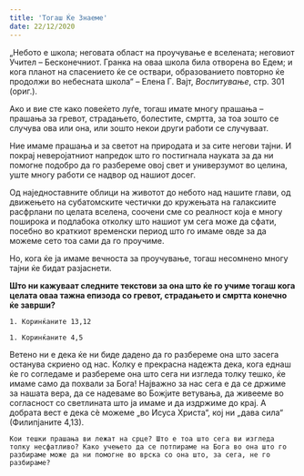 ```yaml
---
title: 'Тогаш Ќе Знаеме'
date: 22/12/2020
---
```


„Небото е школа; неговата област на проучување е вселената; неговиот Учител – Бесконечниот. Гранка на оваа школа била отворена во Едем; и кога планот на спасението ќе се оствари, образованието повторно ќе продолжи во небесната школа“ – Елена Г. Вајт, *Воспитување*, стр. 301 (ориг.).

Ако и вие сте како повеќето луѓе, тогаш имате многу прашања – прашања за гревот, страдањето, болестите, смртта, за тоа зошто се случува ова или она, или зошто некои други работи се случуваат.

Ние имаме прашања и за светот на природата и за сите негови тајни. И покрај неверојатниот напредок што го постигнала науката за да ни помогне подобро да го разбереме овој свет и универзумот во целина, уште многу работи се надвор од нашиот досег.

Од наједноставните облици на животот до небото над нашите глави, од движењето на субатомските честички до кружењата на галаксиите расфрлани по целата вселена, соочени сме со реалност која е многу поширока и подлабока отколку што нашиот ум сега може да сфати, посебно во краткиот временски период што го имаме овде за да можеме сето тоа сами да го проучиме.

Но, кога ќе ја имаме вечноста за проучување, тогаш несомнено многу тајни ќе бидат разјаснети.

**Што ни кажуваат следните текстови за она што ќе го учиме тогаш кога целата оваа тажна епизода со гревот, страдањето и смртта конечно ќе заврши?**

`1. Коринќаните 13,12`

`1. Коринќаните 4,5`

Ветено ни е дека ќе ни биде дадено да го разбереме она што засега останува скриено од нас. Колку е прекрасна надежта дека, кога еднаш ќе го согледаме и разбереме она што сега ни изгледа толку тешко, ќе имаме само да похвали за Бога! Најважно за нас сега е да се држиме за нашата вера, да се надеваме во Божјите ветувања, да живееме во согласност со светлината што ја имаме и да издржиме до крај. А добрата вест е дека сѐ можеме „во Исуса Христа“, кој ни „дава сила“ (Филипјаните 4,13).

`Кои тешки прашања ви лежат на срце? Што е тоа што сега ви изгледа толку несфатливо? Како учењето да се потпираме на Бога во она што го разбираме може да ни помогне во врска со она што, за сега, не го разбираме?`